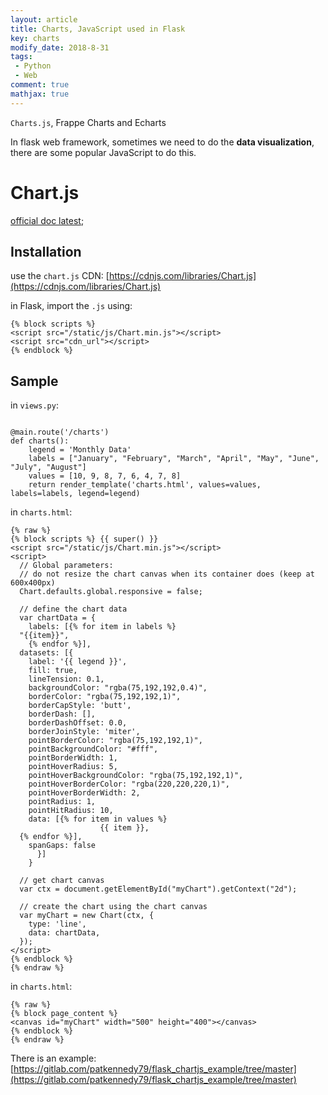 ```yaml
---
layout: article
title: Charts, JavaScript used in Flask
key: charts
modify_date: 2018-8-31
tags:
 - Python
 - Web
comment: true
mathjax: true
---
```


`Charts.js`, Frappe Charts and Echarts

<!--more-->

In flask web framework, sometimes we need to do the **data visualization**, there are some popular JavaScript to do this.

# Chart.js

[official doc latest](http://www.chartjs.org/docs/latest/);

## 	Installation

use the `chart.js` CDN: [https://cdnjs.com/libraries/Chart.js](https://cdnjs.com/libraries/Chart.js)

in Flask, import the `.js` using:

```
{% block scripts %}
<script src="/static/js/Chart.min.js"></script>
<script src="cdn_url"></script>
{% endblock %}
```

## Sample

in `views.py`:

```

@main.route('/charts')
def charts():
    legend = 'Monthly Data'
    labels = ["January", "February", "March", "April", "May", "June", "July", "August"]
    values = [10, 9, 8, 7, 6, 4, 7, 8]
    return render_template('charts.html', values=values, labels=labels, legend=legend)
```

in `charts.html`:

```
{% raw %}
{% block scripts %} {{ super() }}
<script src="/static/js/Chart.min.js"></script>
<script>
  // Global parameters:
  // do not resize the chart canvas when its container does (keep at 600x400px)
  Chart.defaults.global.responsive = false;

  // define the chart data
  var chartData = {
    labels: [{% for item in labels %}
  "{{item}}",
    {% endfor %}],
  datasets: [{
    label: '{{ legend }}',
    fill: true,
    lineTension: 0.1,
    backgroundColor: "rgba(75,192,192,0.4)",
    borderColor: "rgba(75,192,192,1)",
    borderCapStyle: 'butt',
    borderDash: [],
    borderDashOffset: 0.0,
    borderJoinStyle: 'miter',
    pointBorderColor: "rgba(75,192,192,1)",
    pointBackgroundColor: "#fff",
    pointBorderWidth: 1,
    pointHoverRadius: 5,
    pointHoverBackgroundColor: "rgba(75,192,192,1)",
    pointHoverBorderColor: "rgba(220,220,220,1)",
    pointHoverBorderWidth: 2,
    pointRadius: 1,
    pointHitRadius: 10,
    data: [{% for item in values %}
                    {{ item }},
  {% endfor %}],
    spanGaps: false
      }]
    }

  // get chart canvas
  var ctx = document.getElementById("myChart").getContext("2d");

  // create the chart using the chart canvas
  var myChart = new Chart(ctx, {
    type: 'line',
    data: chartData,
  });
</script>
{% endblock %}
{% endraw %}
```

in `charts.html`:

```
{% raw %}
{% block page_content %}
<canvas id="myChart" width="500" height="400"></canvas>
{% endblock %} 
{% endraw %}
```

There is an example: [https://gitlab.com/patkennedy79/flask_chartjs_example/tree/master](https://gitlab.com/patkennedy79/flask_chartjs_example/tree/master)